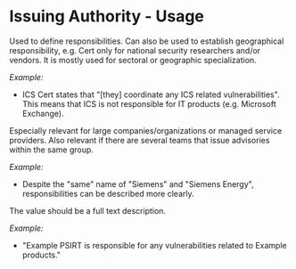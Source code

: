 # Issuing Authority - Usage

Used to define responsibilities.
Can also be used to establish geographical responsibility, e.g. Cert only for national security researchers and/or vendors.
It is mostly used for sectoral or geographic specialization.

*Example:*

* ICS Cert states that "[they] coordinate any ICS related vulnerabilities".
  This means that ICS is not responsible for IT products (e.g. Microsoft Exchange).

Especially relevant for large companies/organizations or managed service providers.
Also relevant if there are several teams that issue advisories within the same group.

*Example:*

* Despite the "same" name of "Siemens" and "Siemens Energy", responsibilities can be described more clearly.

The value should be a full text description.

*Example:*

* "Example PSIRT is responsible for any vulnerabilities related to Example products."
